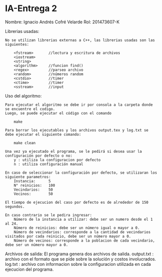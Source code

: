 # IA-Entrega 2
Nombre: Ignacio Andrés Cofré Velarde
Rol:    201473607-K

Librerias usadas:

    No se utilizan librerias externas a C++, las librerias usadas son las siguientes: 

        <fstream>		//lectura y escritura de archivos
        <iostream>
        <string>
        <algorithm>     //funcion find()
        <regex>         //parseo archivo
        <random>        //números random
        <cstdio>		//timer
        <ctime> 		//timer 
        <sstream>		//input 

Uso del algoritmo:

    Para ejecutar el algoritmo se debe ir por consola a la carpeta donde se encuentre el codigo.
    Luego, se puede ejecutar el código con el comando

        make

    Para borrar los ejecutables y los archivos output.tex y log.txt se debe ejecutar el siguiente comando:

        make clean

    Una vez ya ejecutado el programa, se le pedirá si desea usar la configuración por defecto o no:
        y : utiliza la configuracion por defecto
        n : utiliza configuración manual
    
    En caso de seleccionar la configuración por defecto, se utilizaran los siguiente parametros:
        Instancia:      5
        N° reinicios:   100
        Vecindarios:    50
        Vecinos:        50

    El tiempo de ejecucion del caso por defecto es de alrededor de 150 segundos.

    En caso contrario se le pedira ingresar:
        Número de la instancia a utilizar: debe ser un numero desde el 1 al 24.
        Número de reinicios: debe ser un número igual o mayor a 0.
        Número de vecindarios: corresponde a la cantidad de vecindarios visitados por cada reinicio, debe ser un número mayor a 0.
        Número de vecinos: corresponde a la poblacion de cada vecindario, debe ser un número mayor a 0.


Archivos de salida: El programa genera dos archivos de salida.
    output.txt  : archivo con el formato que se pide sobre la solución y costos involucrados.
    log.txt     : archivo con informacion sobre la configuracion utilizada en cada ejecucion del programa.